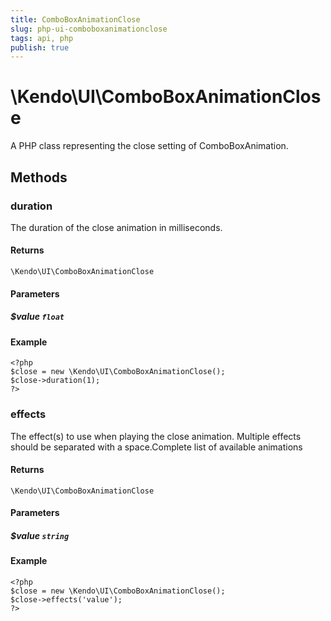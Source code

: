 ```yaml
---
title: ComboBoxAnimationClose
slug: php-ui-comboboxanimationclose
tags: api, php
publish: true
---
```


# \Kendo\UI\ComboBoxAnimationClose

A PHP class representing the close setting of ComboBoxAnimation.


## Methods

### duration
The duration of the close animation in milliseconds.

#### Returns
`\Kendo\UI\ComboBoxAnimationClose`

#### Parameters

##### $value `float`



#### Example 
    <?php
    $close = new \Kendo\UI\ComboBoxAnimationClose();
    $close->duration(1);
    ?>

### effects
The effect(s) to use when playing the close animation. Multiple effects should be separated with a space.Complete list of available animations

#### Returns
`\Kendo\UI\ComboBoxAnimationClose`

#### Parameters

##### $value `string`



#### Example 
    <?php
    $close = new \Kendo\UI\ComboBoxAnimationClose();
    $close->effects('value');
    ?>

